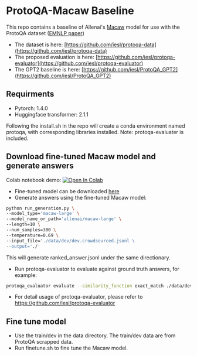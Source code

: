 # ProtoQA-Macaw Baseline

This repo contains a baseline of Allenai's [Macaw](https://github.com/allenai/macaw) model for use with the ProtoQA dataset ([EMNLP paper](https://www.aclweb.org/anthology/2020.emnlp-main.85.pdf))
- The dataset is here: [https://github.com/iesl/protoqa-data](https://github.com/iesl/protoqa-data)
- The proposed evaluation is here: [https://github.com/iesl/protoqa-evaluator](https://github.com/iesl/protoqa-evaluator)
- The GPT2 baseline is here: [https://github.com/iesl/ProtoQA_GPT2](https://github.com/iesl/ProtoQA_GPT2)

## Requirments
- Pytorch: 1.4.0
- Huggingface transformer: 2.1.1

Following the install.sh in the repo will create a conda environment named protoqa, with corresponding libraries installed. Note: protoqa-evaluater is included. 

## Download fine-tuned Macaw model and generate answers
Colab notebook demo: [![Open In Colab](https://colab.research.google.com/assets/colab-badge.svg)](https://colab.research.google.com/github/elliottower/ProtoQA_GPT2/blob/main/GPT2_demo.ipynb)

- Fine-tuned model can be downloaded [here](https://drive.google.com/file/d/1HmwcYbuUe0EQN0a2mOnv68pv3w-6Kivn/view?usp=sharing)
- Generate answers using the fine-tuned Macaw model:
```bash
python run_generation.py \
--model_type='macaw-large' \
--model_name_or_path='allenai/macaw-large' \
--length=10 \
--num_samples=300 \
--temperature=0.69 \
--input_file='./data/dev/dev.crowdsourced.jsonl \
--output='./'
```

This will generate ranked_answer.jsonl under the same directionary. 
- Run protoqa-evaluator to evaluate against ground truth answers, for example:
```bash
protoqa_evaluator evaluate --similarity_function exact_match ./data/dev/dev.crowdsourced.jsonl ranked_list.jsonl
```
- For detail usage of protoqa-evaluator, please refer to https://github.com/iesl/protoqa-evaluator

## Fine tune model
- Use the train/dev in the data directory. The train/dev data are from ProtoQA scrapped data. 
- Run finetune.sh to fine tune the Macaw model. 

